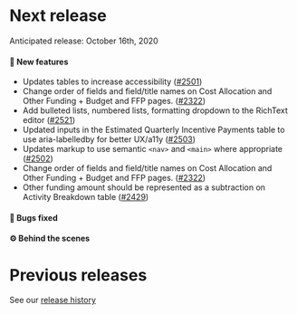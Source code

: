 # Next release

Anticipated release: October 16th, 2020

#### 🚀 New features

- Updates tables to increase accessibility ([#2501])
- Change order of fields and field/title names on Cost Allocation and Other Funding + Budget and FFP pages. ([#2322])
- Add bulleted lists, numbered lists, formatting dropdown to the RichText editor ([#2521])
- Updated inputs in the Estimated Quarterly Incentive Payments table to use aria-labelledby for better UX/a11y ([#2503])
- Updates markup to use semantic `<nav>` and `<main>` where appropriate ([#2502])
- Change order of fields and field/title names on Cost Allocation and Other Funding + Budget and FFP pages. ([#2322])
- Other funding amount should be represented as a subtraction on Activity Breakdown table ([#2429])

#### 🐛 Bugs fixed


#### ⚙️ Behind the scenes


# Previous releases

See our [release history](https://github.com/CMSgov/eAPD/releases)

[#2501]: https://github.com/CMSgov/eAPD/issues/2501
[#2322]: https://github.com/CMSgov/eAPD/issues/2322
[#2521]: https://github.com/CMSgov/eAPD/issues/2521
[#2503]: https://github.com/CMSgov/eAPD/issues/2503
[#2502]: https://github.com/CMSgov/eAPD/issues/2502
[#2322]: https://github.com/CMSgov/eAPD/issues/2322
[#2429]: https://github.com/CMSgov/eAPD/issues/2429
